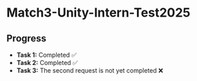# Match3-Unity-Intern-Test2025

## Progress  
- **Task 1:** Completed ✅  
- **Task 2:** Completed ✅  
- **Task 3:** The second request is not yet completed ❌  
